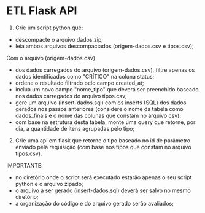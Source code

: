 # ETL Flask API

1) Crie um script python que:
- descompacte o arquivo dados.zip;
- leia ambos arquivos descompactados (origem-dados.csv e tipos.csv);

Com o arquivo (origem-dados.csv)
- dos dados carregados do arquivo (origem-dados.csv), filtre apenas os dados identificados como "CRÍTICO" na coluna status;
- ordene o resultado filtrado pelo campo created_at;
- inclua um novo campo "nome_tipo" que deverá ser preenchido baseado nos dados carregados do arquivo tipos.csv;
- gere um arquivo (insert-dados.sql) com os inserts (SQL) dos dados gerados nos passos anteriores (considere o nome da tabela como dados_finais e o nome das colunas que constam no arquivo csv);
- com base na estrutura desta tabela, monte uma query que retorne, por dia, a quantidade de itens agrupadas pelo tipo;

2) Crie uma api em flask que retorne o tipo baseado no id de parâmetro enviado pela requisição (com base nos tipos que constam no arquivo tipos.csv).

IMPORTANTE:
- no diretório onde o script será executado estarão apenas o seu script python e o arquivo zipado;
- o arquivo a ser gerado (insert-dados.sql) deverá ser salvo no mesmo diretório;
- a organização do código e do arquivo gerado serão avaliados;
